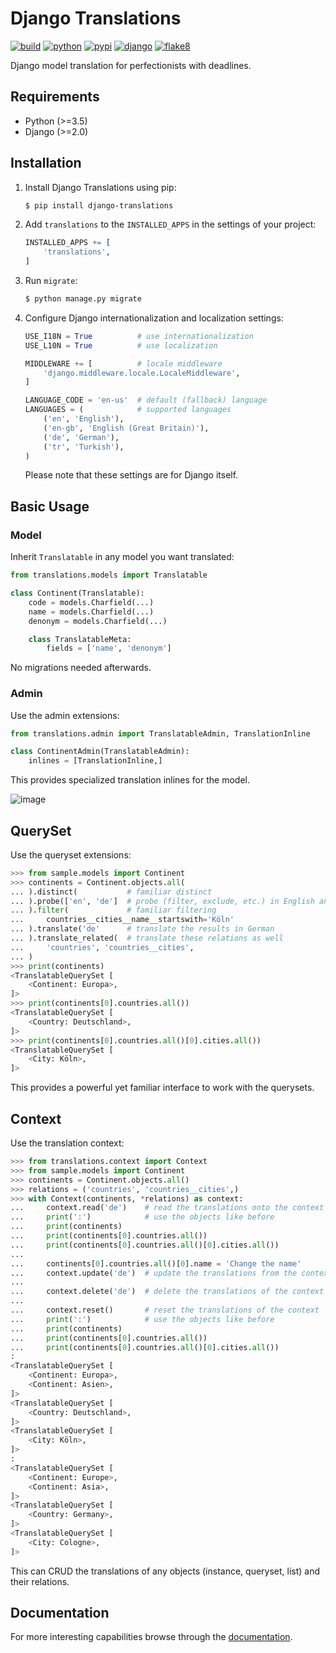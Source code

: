 # Django Translations

[![build](https://travis-ci.com/perplexionist/django-translations.svg?branch=master)](https://travis-ci.com/perplexionist/django-translations)
[![python](https://img.shields.io/badge/python-3.5%7C3.6-0073b7.svg)](https://pypi.org/project/django-translations/)
[![pypi](https://img.shields.io/badge/pypi-1.0.0-f9d35f.svg)](https://pypi.org/project/django-translations/)
[![django](https://img.shields.io/badge/django-2.0%7C2.1-0C4B33.svg)](https://pypi.org/project/django-translations/)
[![flake8](https://img.shields.io/badge/flake8-linted-green.svg)](https://travis-ci.com/perplexionist/django-translations)

Django model translation for perfectionists with deadlines.

## Requirements

- Python (\>=3.5)
- Django (\>=2.0)

## Installation

1.  Install Django Translations using pip:
    
    ``` bash
    $ pip install django-translations
    ```

2.  Add `translations` to the `INSTALLED_APPS` in the settings of your
    project:
    
    ``` python
    INSTALLED_APPS += [
        'translations',
    ]
    ```

3.  Run `migrate`:
    
    ``` bash
    $ python manage.py migrate
    ```

4.  Configure Django internationalization and localization settings:
    
    ``` python
    USE_I18N = True          # use internationalization
    USE_L10N = True          # use localization
    
    MIDDLEWARE += [          # locale middleware
        'django.middleware.locale.LocaleMiddleware',
    ]
    
    LANGUAGE_CODE = 'en-us'  # default (fallback) language
    LANGUAGES = (            # supported languages
        ('en', 'English'),
        ('en-gb', 'English (Great Britain)'),
        ('de', 'German'),
        ('tr', 'Turkish'),
    )
    ```
    
    Please note that these settings are for Django itself.

## Basic Usage

### Model

Inherit `Translatable` in any model you want translated:

``` python
from translations.models import Translatable

class Continent(Translatable):
    code = models.Charfield(...)
    name = models.Charfield(...)
    denonym = models.Charfield(...)

    class TranslatableMeta:
        fields = ['name', 'denonym']
```

No migrations needed afterwards.

### Admin

Use the admin extensions:

``` python
from translations.admin import TranslatableAdmin, TranslationInline

class ContinentAdmin(TranslatableAdmin):
    inlines = [TranslationInline,]
```

This provides specialized translation inlines for the model.

![image](https://raw.githubusercontent.com/perplexionist/django-translations/master/docs/_static/admin.png)

## QuerySet

Use the queryset extensions:

``` python
>>> from sample.models import Continent
>>> continents = Continent.objects.all(
... ).distinct(           # familiar distinct
... ).probe(['en', 'de']  # probe (filter, exclude, etc.) in English and German
... ).filter(             # familiar filtering
...     countries__cities__name__startswith='Köln'
... ).translate('de'      # translate the results in German
... ).translate_related(  # translate these relations as well
...     'countries', 'countries__cities',
... )
>>> print(continents)
<TranslatableQuerySet [
    <Continent: Europa>,
]>
>>> print(continents[0].countries.all())
<TranslatableQuerySet [
    <Country: Deutschland>,
]>
>>> print(continents[0].countries.all()[0].cities.all())
<TranslatableQuerySet [
    <City: Köln>,
]>
```

This provides a powerful yet familiar interface to work with the querysets.

## Context

Use the translation context:

``` python
>>> from translations.context import Context
>>> from sample.models import Continent
>>> continents = Continent.objects.all()
>>> relations = ('countries', 'countries__cities',)
>>> with Context(continents, *relations) as context:
...     context.read('de')    # read the translations onto the context
...     print(':')            # use the objects like before
...     print(continents)
...     print(continents[0].countries.all())
...     print(continents[0].countries.all()[0].cities.all())
... 
...     continents[0].countries.all()[0].name = 'Change the name'
...     context.update('de')  # update the translations from the context
... 
...     context.delete('de')  # delete the translations of the context
... 
...     context.reset()       # reset the translations of the context
...     print(':')            # use the objects like before
...     print(continents)
...     print(continents[0].countries.all())
...     print(continents[0].countries.all()[0].cities.all())
:
<TranslatableQuerySet [
    <Continent: Europa>,
    <Continent: Asien>,
]>
<TranslatableQuerySet [
    <Country: Deutschland>,
]>
<TranslatableQuerySet [
    <City: Köln>,
]>
:
<TranslatableQuerySet [
    <Continent: Europe>,
    <Continent: Asia>,
]>
<TranslatableQuerySet [
    <Country: Germany>,
]>
<TranslatableQuerySet [
    <City: Cologne>,
]>
```

This can CRUD the translations of any objects (instance, queryset, list) and their relations.

## Documentation

For more interesting capabilities browse through the
[documentation](http://perplexionist.github.io/django-translations).
